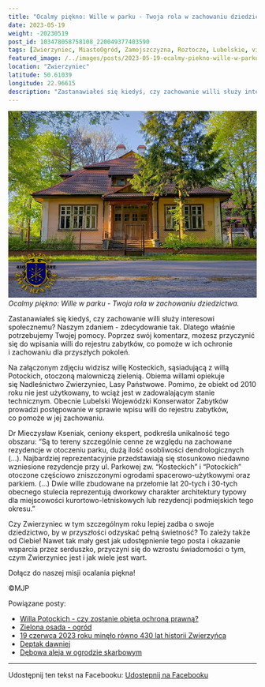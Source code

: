 ```yaml
---
title: "Ocalmy piękno: Wille w parku - Twoja rola w zachowaniu dziedzictwa"
date: 2023-05-19
weight: -20230519
post_id: 103478058758108_220049377403590
tags: [Zwierzyniec, MiastoOgród, Zamojszczyzna, Roztocze, Lubelskie, villarestituta, turystyka, dziedzictwo, zabytki, krajobrazy]
featured_image: /../images/posts/2023-05-19-ocalmy-piekno-wille-w-parku-twoja-rola.jpg
location: "Zwierzyniec"
latitude: 50.61039
longitude: 22.96615
description: "Zastanawiałeś się kiedyś, czy zachowanie willi służy interesowi społecznemu? Naszym zdaniem - zdecydowanie tak. Dlatego właśnie potrzebujemy Twojej po..."
---
```


![Ocalmy piękno: Wille w parku - Twoja rola w zachowaniu dziedzictwa.](/images/posts/2023-05-19-ocalmy-piekno-wille-w-parku-twoja-rola.jpg)
*Ocalmy piękno: Wille w parku - Twoja rola w zachowaniu dziedzictwa.*

Zastanawiałeś się kiedyś, czy zachowanie willi służy interesowi społecznemu? Naszym zdaniem - zdecydowanie tak. Dlatego właśnie potrzebujemy Twojej pomocy. Poprzez swój komentarz, możesz przyczynić się do wpisania willi do rejestru zabytków, co pomoże w ich ochronie i zachowaniu dla przyszłych pokoleń.

Na załączonym zdjęciu widzisz willę Kosteckich, sąsiadującą z willą Potockich, otoczoną malowniczą zielenią.
Obiema willami opiekuje się Nadleśnictwo Zwierzyniec, Lasy Państwowe. Pomimo, że obiekt od 2010 roku nie jest użytkowany, to wciąż jest w zadowalającym stanie technicznym.
Obecnie Lubelski Wojewódzki Konserwator Zabytków prowadzi postępowanie w sprawie wpisu willi do rejestru zabytków, co pomoże w jej zachowaniu.

Dr Mieczysław Kseniak, ceniony ekspert, podkreśla unikalność tego obszaru:
“Są to tereny szczególnie cenne ze względu na zachowane rezydencje w otoczeniu parku, dużą ilość osobliwości dendrologicznych (...). Najbardziej reprezentacyjnie przedstawiają się stosunkowo niedawno wzniesione rezydencje przy ul. Parkowej zw. “Kosteckich” i “Potockich” otoczone częściowo zniszczonymi ogrodami spacerowo-użytkowymi oraz parkiem. (...)
Dwie wille zbudowane na przełomie lat 20-tych i 30-tych obecnego stulecia reprezentują dworkowy charakter architektury typowy dla miejscowości kurortowo-letniskowych lub rezydencji podmiejskich tego okresu.”

Czy Zwierzyniec w tym szczególnym roku lepiej zadba o swoje dziedzictwo, by w przyszłości odzyskać pełną świetność?
To zależy także od Ciebie!
Nawet tak mały gest jak udostępnienie tego posta i okazanie wsparcia przez serduszko, przyczyni się do wzrostu świadomości o tym, czym Zwierzyniec jest i jak wiele jest wart.

Dołącz do naszej misji ocalania piękna!



©MJP

Powiązane posty:
- [Willa Potockich - czy zostanie objęta ochroną prawną?](/posts/willa-potockich-czy-zostanie-objeta-ochrona-prawna)
- [Zielona osada - ogród](/posts/zielona-osada-ogrod)
- [19 czerwca 2023 roku minęło równo 430 lat historii Zwierzyńca](/posts/19czerwca-2023-roku-minelo-rowno-430-lat-historii)
- [Deptak dawniej](/posts/deptak-dawniej)
- [Dębowa aleja w ogrodzie skarbowym](/posts/debowa-aleja-w-ogrodzie-skarbowym)


---

Udostępnij ten tekst na Facebooku:
[Udostępnij na Facebooku](https://www.facebook.com/sharer/sharer.php?u=https://stowarzyszeniewachniewskiej.pl/posts/ocalmy-piekno-wille-w-parku-twoja-rola)

<script type="application/ld+json">
{
  "@context": "https://schema.org",
  "@type": "BlogPosting",
  "headline": "Ocalmy piękno: Wille w parku - Twoja rola w zachowaniu dziedzictwa",
  "datePublished": "2023-05-19",
  "dateModified": "2023-05-19",
  "author": {
    "@type": "Person",
    "name": "Michał Jan Patyk"
  },
  "publisher": {
    "@type": "Organization",
    "name": "Stowarzyszenie im. Aleksandry Wachniewskiej",
    "logo": {
      "@type": "ImageObject",
      "url": "https://stowarzyszeniewachniewskiej.pl/images/logo/logo.svg"
    }
  },
  "mainEntityOfPage": {
    "@type": "WebPage",
    "@id": "https://stowarzyszeniewachniewskiej.pl/posts/ocalmy-piekno-wille-w-parku-twoja-rola"
  },
  "image": {
    "@type": "ImageObject",
    "url": "https://stowarzyszeniewachniewskiej.pl//images/posts/2023-05-19-ocalmy-piekno-wille-w-parku-twoja-rola.jpg"
  },
  "articleSection": "Dziedzictwo Kulturowe i Zabytki",
  "keywords": "[Zwierzyniec, MiastoOgród, Zamojszczyzna, Roztocze, Lubelskie, villarestituta, turystyka, dziedzictwo, zabytki, krajobrazy]",
  "wordCount": 228,
  "articleBody": "Zastanawiałeś się kiedyś, czy zachowanie willi służy interesowi społecznemu? Naszym zdaniem - zdecydowanie tak. Dlatego właśnie potrzebujemy Twojej pomocy. Poprzez swój komentarz, możesz przyczynić się do wpisania willi do rejestru zabytków, co pomoże w ich ochronie i zachowaniu dla przyszłych pokoleń.\n\nNa załączonym zdjęciu widzisz willę Kosteckich, sąsiadującą z willą Potockich, otoczoną malowniczą zielenią.\nObiema willami opiekuje się Nadleśnictwo Zwierzyniec, Lasy Państwowe. Pomimo, że obiekt od 2010 roku nie jest użytkowany, to wciąż jest w zadowalającym stanie technicznym.\nObecnie Lubelski Wojewódzki Konserwator Zabytków prowadzi postępowanie w sprawie wpisu willi do rejestru zabytków, co pomoże w jej zachowaniu.\n\nDr Mieczysław Kseniak, ceniony ekspert, podkreśla unikalność tego obszaru:\n“Są to tereny szczególnie cenne ze względu na zachowane rezydencje w otoczeniu parku, dużą ilość osobliwości dendrologicznych (...). Najbardziej reprezentacyjnie przedstawiają się stosunkowo niedawno wzniesione rezydencje przy ul. Parkowej zw. “Kosteckich” i “Potockich” otoczone częściowo zniszczonymi ogrodami spacerowo-użytkowymi oraz parkiem. (...)\nDwie wille zbudowane na przełomie lat 20-tych i 30-tych obecnego stulecia reprezentują dworkowy charakter architektury typowy dla miejscowości kurortowo-letniskowych lub rezydencji podmiejskich tego okresu.”\n\nCzy Zwierzyniec w tym szczególnym roku lepiej zadba o swoje dziedzictwo, by w przyszłości odzyskać pełną świetność?\nTo zależy także od Ciebie!\nNawet tak mały gest jak udostępnienie tego posta i okazanie wsparcia przez serduszko, przyczyni się do wzrostu świadomości o tym, czym Zwierzyniec jest i jak wiele jest wart.\n\nDołącz do naszej misji ocalania piękna!\n\n\n\n©MJP",
  "description": "Zastanawiałeś się kiedyś, czy zachowanie willi służy interesowi społecznemu? Naszym zdaniem - zdecydowanie tak. Dlatego właśnie potrzebujemy Twojej po...",
  "copyrightHolder": {
    "@type": "Person",
    "name": "Michał Jan Patyk"
  }
}
</script>
<script type="application/ld+json">
{
  "@context": "https://schema.org",
  "@type": "BreadcrumbList",
  "itemListElement": [
    {
      "@type": "ListItem",
      "position": 1,
      "name": "Home",
      "item": "https://stowarzyszeniewachniewskiej.pl"
    },
    {
      "@type": "ListItem",
      "position": 2,
      "name": "posts",
      "item": "https://stowarzyszeniewachniewskiej.pl/posts"
    },
    {
      "@type": "ListItem",
      "position": 3,
      "name": "Ocalmy piękno: Wille w parku - Twoja rola w zachowaniu dziedzictwa",
      "item": "https://stowarzyszeniewachniewskiej.pl/posts/ocalmy-piekno-wille-w-parku-twoja-rola"
    }
  ]
}
</script>
